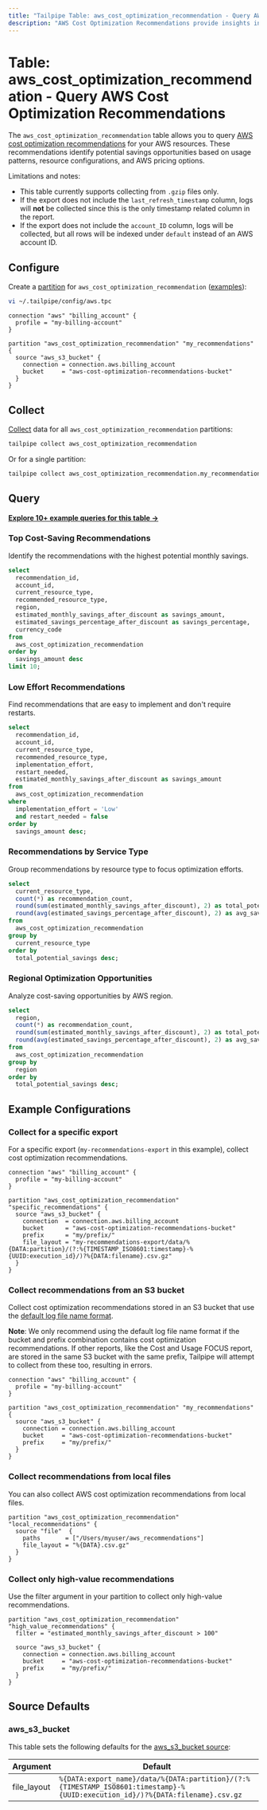 ```yaml
---
title: "Tailpipe Table: aws_cost_optimization_recommendation - Query AWS Cost Optimization Recommendations"
description: "AWS Cost Optimization Recommendations provide insights into potential cost-saving opportunities across your AWS resources."
---
```


# Table: aws_cost_optimization_recommendation - Query AWS Cost Optimization Recommendations

The `aws_cost_optimization_recommendation` table allows you to query [AWS cost optimization recommendations](https://docs.aws.amazon.com/cur/latest/userguide/table-dictionary-cor.html) for your AWS resources. These recommendations identify potential savings opportunities based on usage patterns, resource configurations, and AWS pricing options.

Limitations and notes:
- This table currently supports collecting from `.gzip` files only.
- If the export does not include the `last_refresh_timestamp` column, logs will **not** be collected since this is the only timestamp related column in the report.
- If the export does not include the `account_ID` column, logs will be collected, but all rows will be indexed under `default` instead of an AWS account ID.

## Configure

Create a [partition](https://tailpipe.io/docs/manage/partition) for `aws_cost_optimization_recommendation` ([examples](https://hub.tailpipe.io/plugins/turbot/aws/tables/aws_cost_optimization_recommendation#example-configurations)):

```sh
vi ~/.tailpipe/config/aws.tpc
```

```hcl
connection "aws" "billing_account" {
  profile = "my-billing-account"
}

partition "aws_cost_optimization_recommendation" "my_recommendations" {
  source "aws_s3_bucket" {
    connection = connection.aws.billing_account
    bucket     = "aws-cost-optimization-recommendations-bucket"
  }
}
```

## Collect

[Collect](https://tailpipe.io/docs/manage/collection) data for all `aws_cost_optimization_recommendation` partitions:

```sh
tailpipe collect aws_cost_optimization_recommendation
```

Or for a single partition:

```sh
tailpipe collect aws_cost_optimization_recommendation.my_recommendations
```

## Query

**[Explore 10+ example queries for this table →](https://hub.tailpipe.io/plugins/turbot/aws/queries/aws_cost_optimization_recommendation)**

### Top Cost-Saving Recommendations

Identify the recommendations with the highest potential monthly savings.

```sql
select
  recommendation_id,
  account_id,
  current_resource_type,
  recommended_resource_type,
  region,
  estimated_monthly_savings_after_discount as savings_amount,
  estimated_savings_percentage_after_discount as savings_percentage,
  currency_code
from
  aws_cost_optimization_recommendation
order by
  savings_amount desc
limit 10;
```

### Low Effort Recommendations

Find recommendations that are easy to implement and don't require restarts.

```sql
select
  recommendation_id,
  account_id,
  current_resource_type,
  recommended_resource_type,
  implementation_effort,
  restart_needed,
  estimated_monthly_savings_after_discount as savings_amount
from
  aws_cost_optimization_recommendation
where
  implementation_effort = 'Low'
  and restart_needed = false
order by
  savings_amount desc;
```

### Recommendations by Service Type

Group recommendations by resource type to focus optimization efforts.

```sql
select
  current_resource_type,
  count(*) as recommendation_count,
  round(sum(estimated_monthly_savings_after_discount), 2) as total_potential_savings,
  round(avg(estimated_savings_percentage_after_discount), 2) as avg_savings_percentage
from
  aws_cost_optimization_recommendation
group by
  current_resource_type
order by
  total_potential_savings desc;
```

### Regional Optimization Opportunities

Analyze cost-saving opportunities by AWS region.

```sql
select
  region,
  count(*) as recommendation_count,
  round(sum(estimated_monthly_savings_after_discount), 2) as total_potential_savings,
  round(avg(estimated_savings_percentage_after_discount), 2) as avg_savings_percentage
from
  aws_cost_optimization_recommendation
group by
  region
order by
  total_potential_savings desc;
```

## Example Configurations

### Collect for a specific export

For a specific export (`my-recommendations-export` in this example), collect cost optimization recommendations.

```hcl
connection "aws" "billing_account" {
  profile = "my-billing-account"
}

partition "aws_cost_optimization_recommendation" "specific_recommendations" {
  source "aws_s3_bucket" {
    connection  = connection.aws.billing_account
    bucket      = "aws-cost-optimization-recommendations-bucket"
    prefix      = "my/prefix/"
    file_layout = "my-recommendations-export/data/%{DATA:partition}/(?:%{TIMESTAMP_ISO8601:timestamp}-%{UUID:execution_id}/)?%{DATA:filename}.csv.gz"
  }
}
```

### Collect recommendations from an S3 bucket

Collect cost optimization recommendations stored in an S3 bucket that use the [default log file name format](https://docs.aws.amazon.com/cur/latest/userguide/dataexports-export-delivery.html#export-summary).

**Note**: We only recommend using the default log file name format if the bucket and prefix combination contains cost optimization recommendations. If other reports, like the Cost and Usage FOCUS report, are stored in the same S3 bucket with the same prefix, Tailpipe will attempt to collect from these too, resulting in errors.

```hcl
connection "aws" "billing_account" {
  profile = "my-billing-account"
}

partition "aws_cost_optimization_recommendation" "my_recommendations" {
  source "aws_s3_bucket" {
    connection = connection.aws.billing_account
    bucket     = "aws-cost-optimization-recommendations-bucket"
    prefix     = "my/prefix/"
  }
}
```

### Collect recommendations from local files

You can also collect AWS cost optimization recommendations from local files.

```hcl
partition "aws_cost_optimization_recommendation" "local_recommendations" {
  source "file"  {
    paths       = ["/Users/myuser/aws_recommendations"]
    file_layout = "%{DATA}.csv.gz"
  }
}
```

### Collect only high-value recommendations

Use the filter argument in your partition to collect only high-value recommendations.

```hcl
partition "aws_cost_optimization_recommendation" "high_value_recommendations" {
  filter = "estimated_monthly_savings_after_discount > 100"

  source "aws_s3_bucket" {
    connection = connection.aws.billing_account
    bucket     = "aws-cost-optimization-recommendations-bucket"
    prefix     = "my/prefix/"
  }
}
```

## Source Defaults

### aws_s3_bucket

This table sets the following defaults for the [aws_s3_bucket source](https://hub.tailpipe.io/plugins/turbot/aws/sources/aws_s3_bucket#arguments):

| Argument      | Default |
|--------------|---------|
| file_layout  | `%{DATA:export_name}/data/%{DATA:partition}/(?:%{TIMESTAMP_ISO8601:timestamp}-%{UUID:execution_id}/)?%{DATA:filename}.csv.gz`|
